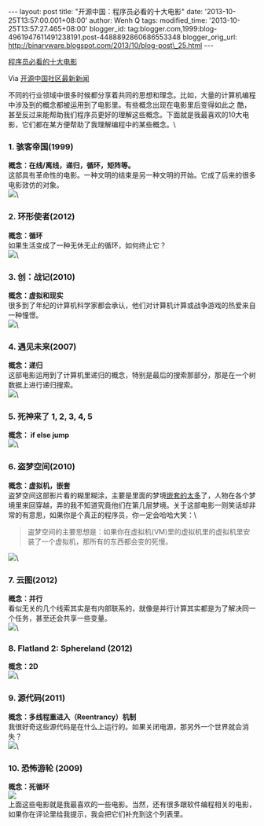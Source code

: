 --- layout: post title: "开源中国：程序员必看的十大电影" date:
'2013-10-25T13:57:00.001+08:00' author: Wenh Q tags: modified\_time:
'2013-10-25T13:57:27.465+08:00' blogger\_id:
tag:blogger.com,1999:blog-4961947611491238191.post-4488892860686553348
blogger\_orig\_url:
http://binaryware.blogspot.com/2013/10/blog-post\_25.html ---

[程序员必看的十大电影](http://www.oschina.net/news/45343/top-10-movies-for-programmers)

Via [开源中国社区最新新闻](http://www.oschina.net/?from=rss)

不同的行业领域中很多时候都分享着共同的思想和理念。比如，大量的计算机编程中涉及到的概念都被运用到了电影里。有些概念出现在电影里后变得如此之
酷，甚至反过来能帮助我们程序员更好的理解这些概念。下面就是我最喜欢的10大电影，它们都在某方便帮助了我理解编程中的某些概念。\

### 1. 骇客帝国(1999)

**概念：在线/离线，递归，循环，矩阵等。**\
这部具有革命性的电影。一种文明的结束是另一种文明的开始。它成了后来的很多电影效仿的对象。\
![](http://static.oschina.net/uploads/space/2013/1025/080011_5Pe4_12.jpg)\

### 2. 环形使者(2012)

**概念：循环**\
如果生活变成了一种无休无止的循环，如何终止它？\
![](http://static.oschina.net/uploads/space/2013/1025/080039_d0fO_12.jpg)\

### 3. 创：战记(2010)

**概念：虚拟和现实**\
很多到了年纪的计算机科学家都会承认，他们对计算机计算或战争游戏的热爱来自一种憧憬。\
![](http://static.oschina.net/uploads/space/2013/1025/080049_CZIP_12.jpg)\

### 4. 遇见未来(2007)

**概念：递归**\
这部电影运用到了计算机里递归的概念，特别是最后的搜索那部分，那是在一个树数据上进行递归搜索。\
![](http://static.oschina.net/uploads/space/2013/1025/080100_axXO_12.jpg)\

### 5. 死神来了 1, 2, 3, 4, 5

**概念： if else jump**\
![](http://static.oschina.net/uploads/space/2013/1025/080107_4AE0_12.jpg)\

### 6. 盗梦空间(2010)

**概念：虚拟机，嵌套**\
盗梦空间这部影片看的糊里糊涂，主要是里面的梦境[嵌套的太多](http://www.aqee.net/2010/09/16/sql-error-191-nested-way-too-fing-deeply/)了，人物在各个梦境里来回穿越，弄的我不知道究竟他们在第几层梦境。关于这部电影一则笑话却非常的有意思，如果你是个真正的程序员，你一定会哈哈大笑：\

> 盗梦空间的主要思想是：如果你在虚拟机(VM)里的虚拟机里的虚拟机里安装了一个虚拟机，那所有的东西都会变的死慢。

![](http://static.oschina.net/uploads/space/2013/1025/080116_Z3JD_12.jpg)\

### 7. 云图(2012)

**概念：并行**\
看似无关的几个线索其实是有内部联系的，就像是并行计算其实都是为了解决同一个任务，甚至还会共享一些变量。\
![](http://static.oschina.net/uploads/space/2013/1025/080127_Poyf_12.jpg)\

### 8. Flatland 2: Sphereland (2012)

**概念：2D**\
![](http://static.oschina.net/uploads/space/2013/1025/080135_4nkl_12.jpg)\

### 9. 源代码(2011)

**概念：多线程重进入（Reentrancy）机制**\
我很好奇这些源代码是在什么上运行的。如果关闭电源，那另外一个世界就会消失？\
![](http://static.oschina.net/uploads/space/2013/1025/080148_ht5N_12.jpg)\

### 10. 恐怖游轮 (2009)

**概念：死循环**\
![](http://static.oschina.net/uploads/space/2013/1025/075915_Ih3N_12.jpg)\
上面这些电影就是我最喜欢的一些电影。当然，还有很多跟软件编程相关的电影，如果你在评论里给我提示，我会把它们补充到这个列表里。
